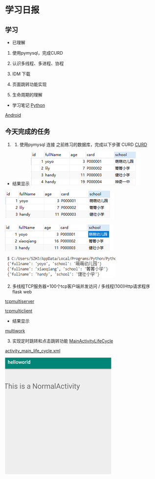 # 学习日报

## 学习

* 已理解
1. 使用pymysql，完成CURD
2. 认识多线程、多进程、协程
3. IDM 下载

4. 页面跳转功能实现
5. 生命周期的理解


* 学习笔记
[Python](https://github.com/ChadSZ/learn_git/blob/note/0808/python_note.md)

[Android](https://github.com/ChadSZ/learn_git/blob/note/0808/android.md)



## 今天完成的任务
1. 1. 使用pymysql 连接 之前练习的数据库，完成以下步骤 CURD
[CURD](https://github.com/ChadSZ/learn_git/blob/note/0808/mysql.py)

* 结果显示
![insert](https://github.com/ChadSZ/learn_git/blob/note/0808/insert.PNG)

![delete](https://github.com/ChadSZ/learn_git/blob/note/0808/delete.PNG)

![update](https://github.com/ChadSZ/learn_git/blob/note/0808/update.PNG)

![select](https://github.com/ChadSZ/learn_git/blob/note/0808/select.png)


2. 多线程TCP服务器+100个tcp客户端并发访问 / 多线程(100)Http请求程序 flask web

[tcpmultiserver](https://github.com/ChadSZ/learn_git/blob/note/0808/tcpmultiserver.py)

[tcpmulticlient](https://github.com/ChadSZ/learn_git/blob/note/0808/tcpmulticlient.py)

* 结果显示

[multiwork](https://github.com/ChadSZ/learn_git/blob/note/0808/multiwork.PNG)


3. 实现定时跳转和点击跳转功能
[MainActivityLifeCycle](https://github.com/ChadSZ/learn_git/blob/note/0808/MainActivityLifeCycle.java)

[activity_main_life_cycle.xml](https://github.com/ChadSZ/learn_git/blob/note/0808/activity_main_life_cycle.xml)

![Timer](https://github.com/ChadSZ/learn_git/blob/note/0808/Timer.PNG)







